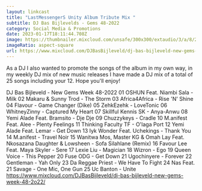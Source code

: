 ```yaml
---
layout: linkcast
title: "LastMessengerS Unity Album Tribute Mix "
subtitle: DJ Bas Bijlevelds - Gems 48-2022
category: Social Media & Promotions
date: 2023-01-17T18:11:44.708Z
image: https://thumbnailer.mixcloud.com/unsafe/300x300/extaudio/3/a/8/2/980e-9bb8-4a97-b9cd-4f2b26fc131a
imageRatio: aspect-square
url: https://www.mixcloud.com/DJBasBijleveld/dj-bas-bijleveld-new-gems-week-48-2o22/
---
```

As a DJ I also wanted to promote the songs of the album in my own way, in my weekly DJ mix of new music releases I have made a DJ mix of a total of 25 songs including your 12. Hope you'll enjoy!

DJ Bas Bijleveld - New Gems Week 48-2022
01 OSHUN Feat. Niambi Sala - Milk
02 Makaru & Sunny Trod - The Storm
03 Africa4Africa - Rise 'N' Shine
04 Flavour - Game Changer (Dike)
05 ZehkEzehk - LoveTonic
06 WhitneyZinny - Captured My Heart
07 Skillful Kennis SK - Anya-Anwu
08 Yemi Alade Feat. Bramsito - Dje Dje
09 Chuzzykeys - Cradle
10 M.anifest Feat. Alee - Plenty Feelings
11 Thinking Faculty TF - O'laga Port
12 Yemi Alade Feat. Lemar - Get Down
13 Iyk Wonder Feat. Uchekings - Thank You
14 M.anifest - Travel Noir
15 Wanitwa Mos, Master KG & Omah Lay Feat. Nkosazana Daughter & Lowsheen - Sofa Silahlane (Remix)
16 Favour Lee Feat. Maya Skyler - Sere
17 Lexie Liu - Magician
18 Wizron - Ego
19 Queen Voice - This Pepper
20 Fuse ODG - Get Down
21 Ugochinyere - Forever
22 Gentleman - Yah Only
23 Da Reggae Priest - We Have To Fight
24 Nas Feat. 21 Savage - One Mic, One Gun
25 Uc Banton - Unite
https://www.mixcloud.com/DJBasBijleveld/dj-bas-bijleveld-new-gems-week-48-2o22/